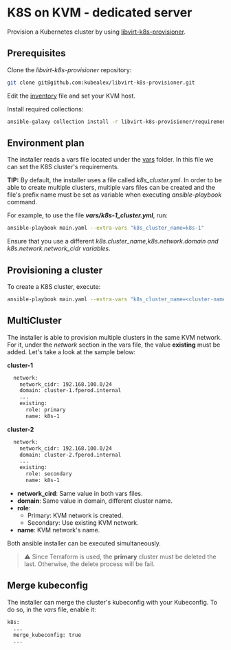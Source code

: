 # K8S on KVM - dedicated server
Provision a Kubernetes cluster by using [libvirt-k8s-provisioner](https://github.com/kubealex/libvirt-k8s-provisioner).

## Prerequisites
Clone the _libvirt-k8s-provisioner_ repository:
```bash
git clone git@github.com:kubealex/libvirt-k8s-provisioner.git
```

Edit the [inventory](./libvirt-k8s-provisioner/inventory) file and set your KVM host.

Install required collections:
```bash
ansible-galaxy collection install -r libvirt-k8s-provisioner/requirements.yml
```

## Environment plan
The installer reads a vars file located under the [vars](./libvirt-k8s-provisioner/vars) folder. In this file we can set the K8S cluster's requirements.

**TIP:** By default, the installer uses a file called _k8s_cluster.yml_. In order to be able to create multiple clusters, multiple vars files can be created and the file's prefix name must be set as variable when executing _ansible-playbook_ command.

For example, to use the file ***vars/k8s-1_cluster.yml***, run:
```bash
ansible-playbook main.yaml --extra-vars "k8s_cluster_name=k8s-1"
```

Ensure that you use a different _k8s.cluster_name,k8s.network.domain and k8s.network.network_cidr variables_.

## Provisioning a cluster
To create a K8S cluster, execute:
```bash
ansible-playbook main.yaml --extra-vars "k8s_cluster_name=<cluster-name>"
```

## MultiCluster
The installer is able to provision multiple clusters in the same KVM network. For it, under the _network_ section in the vars file, the value **existing** must be added. Let's take a look at the sample below:

**cluster-1**

```bash
  network:
    network_cidr: 192.168.100.0/24
    domain: cluster-1.fperod.internal
    ...
    existing:
      role: primary
      name: k8s-1
```

**cluster-2**

```bash
  network:
    network_cidr: 192.168.100.0/24
    domain: cluster-2.fperod.internal
    ...
    existing:
      role: secondary
      name: k8s-1
```

* **network_cird**: Same value in both vars files.
* **domain**: Same value in domain, different cluster name.
* **role**:
  * Primary: KVM network is created.
  * Secondary: Use existing KVM network.
* **name**: KVM network's name.

Both ansible installer can be executed simultaneously.

> :warning: Since Terraform is used, the **primary** cluster must be deleted the last. Otherwise, the delete process will be fail.

## Merge kubeconfig
The installer can merge the cluster's kubeconfig with your Kubeconfig. To do so, in the _vars_ file, enable it:

```bash
k8s:
  ...
  merge_kubeconfig: true
  ...
```


